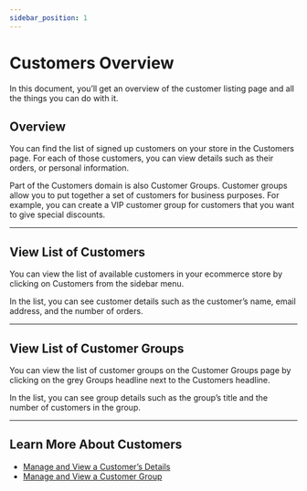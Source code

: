 ```yaml
---
sidebar_position: 1
---
```


# Customers Overview

In this document, you’ll get an overview of the customer listing page and all the things you can do with it.

## Overview

You can find the list of signed up customers on your store in the Customers page. For each of those customers, you can view details such as their orders, or personal information.

Part of the Customers domain is also Customer Groups. Customer groups allow you to put together a set of customers for business purposes. For example, you can create a VIP customer group for customers that you want to give special discounts.

---

## View List of Customers

You can view the list of available customers in your ecommerce store by clicking on Customers from the sidebar menu.

In the list, you can see customer details such as the customer’s name, email address, and the number of orders.

---

## View List of Customer Groups

You can view the list of customer groups on the Customer Groups page by clicking on the grey Groups headline next to the Customers headline.

In the list, you can see group details such as the group’s title and the number of customers in the group.

---

## Learn More About Customers

- [Manage and View a Customer’s Details](./manage.mdx)
- [Manage and View a Customer Group](./groups.mdx)

